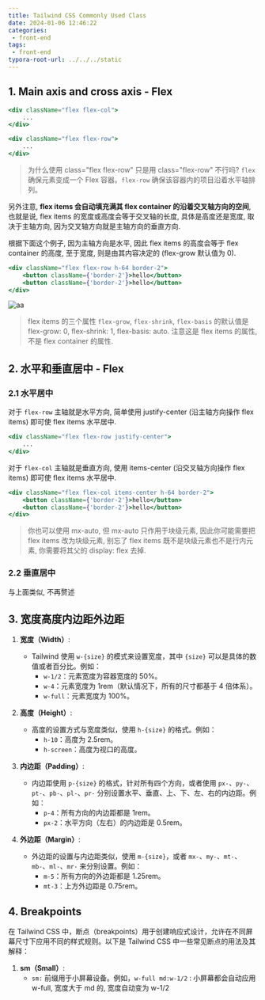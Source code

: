 ```yaml
---
title: Tailwind CSS Commonly Used Class
date: 2024-01-06 12:46:22
categories:
 - front-end
tags:
 - front-end
typora-root-url: ../../../static
---
```


## 1. Main axis and cross axis - Flex

```jsx
<div className="flex flex-col">
    ...
</div>

<div className="flex flex-row">
    ...
</div>
```

> 为什么使用 class="flex flex-row" 只是用 class="flex-row" 不行吗?
> `flex` 确保元素变成一个 Flex 容器。`flex-row` 确保该容器内的项目沿着水平轴排列。

另外注意, **flex items 会自动填充满其 flex container 的沿着交叉轴方向的空间**, 也就是说, flex items 的宽度或高度会等于交叉轴的长度, 具体是高度还是宽度, 取决于主轴方向, 因为交叉轴方向就是主轴方向的垂直方向. 

根据下面这个例子, 因为主轴方向是水平, 因此 flex items 的高度会等于 flex container 的高度, 至于宽度, 则是由其内容决定的 (flex-grow 默认值为 0).  

```jsx
<div className="flex flex-row h-64 border-2">
    <button className={'border-2'}>hello</button>
    <button className={'border-2'}>hello</button>
</div>
```

![aa](/001-tailwindcsss-class/aa.png)

> flex items 的三个属性 `flex-grow`, `flex-shrink`, `flex-basis` 的默认值是 flex-grow: 0, flex-shrink: 1, flex-basis: auto. 
> 注意这是 flex items 的属性, 不是 flex container 的属性. 

## 2. 水平和垂直居中 - Flex

### 2.1 水平居中

对于 `flex-row` 主轴就是水平方向, 简单使用 justify-center (沿主轴方向操作 flex items) 即可使 flex items 水平居中. 

```jsx
<div className="flex flex-row justify-center">
    ...
</div>
```

对于 `flex-col` 主轴就是垂直方向, 使用 items-center (沿交叉轴方向操作 flex items) 即可使 flex items 水平居中. 

```jsx
<div className="flex flex-col items-center h-64 border-2">
    <button className={'border-2'}>hello</button>
    <button className={'border-2'}>hello</button>
</div>
```

> 你也可以使用 mx-auto, 但 mx-auto 只作用于块级元素, 因此你可能需要把 flex items 改为块级元素, 别忘了 flex items 既不是块级元素也不是行内元素, 你需要将其父的 display: flex 去掉. 

### 2.2 垂直居中

与上面类似, 不再赘述


## 3. 宽度高度内边距外边距

1. **宽度（Width）**:
   - Tailwind 使用 `w-{size}` 的模式来设置宽度，其中 `{size}` 可以是具体的数值或者百分比。例如：
     - `w-1/2`：元素宽度为容器宽度的 50%。
     - `w-4`：元素宽度为 1rem（默认情况下，所有的尺寸都基于 4 倍体系）。
     - `w-full`：元素宽度为 100%。

2. **高度（Height）**:
   - 高度的设置方式与宽度类似，使用 `h-{size}` 的格式。例如：
     - `h-10`：高度为 2.5rem。
     - `h-screen`：高度为视口的高度。

3. **内边距（Padding）**:
   - 内边距使用 `p-{size}` 的格式，针对所有四个方向，或者使用 `px-`、`py-`、`pt-`、`pb-`、`pl-`、`pr-` 分别设置水平、垂直、上、下、左、右的内边距。例如：
     - `p-4`：所有方向的内边距都是 1rem。
     - `px-2`：水平方向（左右）的内边距是 0.5rem。

4. **外边距（Margin）**:
   - 外边距的设置与内边距类似，使用 `m-{size}`，或者 `mx-`、`my-`、`mt-`、`mb-`、`ml-`、`mr-` 来分别设置。例如：
     - `m-5`：所有方向的外边距都是 1.25rem。
     - `mt-3`：上方外边距是 0.75rem。

## 4. Breakpoints

在 Tailwind CSS 中，断点（breakpoints）用于创建响应式设计，允许在不同屏幕尺寸下应用不同的样式规则。以下是 Tailwind CSS 中一些常见断点的用法及其解释：

1. **sm（Small）**:
   - `sm:` 前缀用于小屏幕设备。例如，`w-full md:w-1/2` : 小屏幕都会自动应用 w-full, 宽度大于 md 的, 宽度自动变为 w-1/2
